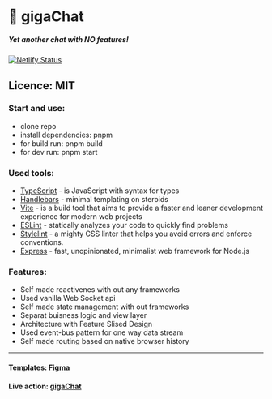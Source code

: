 # 🦠 gigaChat

##### Yet another chat with NO features!

[![Netlify Status](https://api.netlify.com/api/v1/badges/2fefbe2e-8013-415f-8abf-f5622e6ee641/deploy-status)](https://app.netlify.com/sites/ephemeral-duckanoo-a59b6e/deploys)

## Licence: MIT

### Start and use:
- clone repo
- install dependencies: pnpm
- for build run: pnpm build
- for dev run: pnpm start

### Used tools:

- [TypeScript](https://www.typescriptlang.org/) - is JavaScript with syntax for types
- [Handlebars](https://handlebarsjs.com/) - minimal templating on steroids
- [Vite](https://vitejs.dev/) - is a build tool that aims to provide a faster and leaner development experience for modern web projects
- [ESLint](https://eslint.org/) - statically analyzes your code to quickly find problems
- [Stylelint](https://stylelint.io/) - a mighty CSS linter that helps you avoid errors and enforce conventions.
- [Express](https://expressjs.com/) - fast, unopinionated, minimalist web framework for Node.js

### Features:

- Self made reactivenes with out any frameworks
- Used vanilla Web Socket api
- Self made state management with out frameworks
- Separat buisness logic and view layer
- Architecture with Feature Slised Design
- Used event-bus pattern for one way data stream
- Self made routing based on native browser history

---

#### Templates: [Figma](https://www.figma.com/file/jF5fFFzgGOxQeB4CmKWTiE/Chat_external_link?node-id=0%3A1)

#### Live action: [gigaChat](https://ephemeral-duckanoo-a59b6e.netlify.app/)
